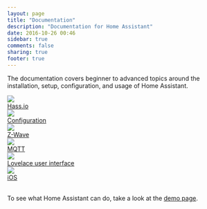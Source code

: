 ```yaml
---
layout: page
title: "Documentation"
description: "Documentation for Home Assistant"
date: 2016-10-26 00:46
sidebar: true
comments: false
sharing: true
footer: true
---
```


The documentation covers beginner to advanced topics around the installation, setup, configuration, and usage of Home Assistant.

<div class="text-center hass-option-cards" markdown="0">
  <a class='option-card' href='/hassio/'>
    <div class='img-container'>
      <img src='/images/supported_brands/home-assistant.png' />
    </div>
    <div class='title'>Hass.io</div>
  </a>
  <a class='option-card' href='/docs/configuration/'>
    <div class='img-container'>
      <img src='/images/supported_brands/pencil.png' />
    </div>
    <div class='title'>Configuration</div>
  </a>
  <a class='option-card' href='/docs/z-wave/'>
    <div class='img-container'>
      <img src='/images/supported_brands/z-wave.png' />
    </div>
    <div class='title'>Z-Wave</div>
  </a>
  <a class='option-card' href='/docs/mqtt/'>
    <div class='img-container'>
      <img src='/images/supported_brands/mqtt.png' />
    </div>
    <div class='title'>MQTT</div>
  </a>
  <a class='option-card' href='/lovelace/'>
    <div class='img-container'>
      <img src='/images/supported_brands/view-dashboard.png' />
    </div>
    <div class='title'>Lovelace user interface</div>
  </a>
  <a class='option-card' href='/docs/ecosystem/ios/'>
    <div class='img-container'>
      <img src='/images/supported_brands/apple.png' />
    </div>
    <div class='title'>iOS</div>
  </a>
</div>

<br/>

To see what Home Assistant can do, take a look at the [demo page](/demo).
